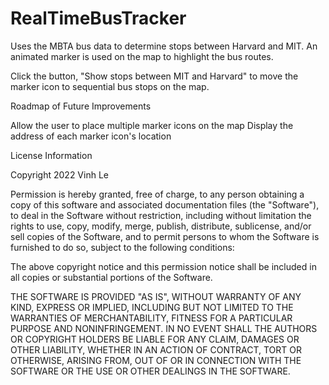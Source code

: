 # RealTimeBusTracker
Uses the MBTA bus data to determine stops between Harvard and MIT. An animated marker is used on the map to highlight the bus routes.

Click the button, "Show stops between MIT and Harvard" to move the marker icon to sequential bus stops on the map.

Roadmap of Future Improvements

Allow the user to place multiple marker icons on the map
Display the address of each marker icon's location

License Information

Copyright 2022 Vinh Le

Permission is hereby granted, free of charge, to any person obtaining a copy of this software and associated documentation files (the "Software"), to deal in the Software without restriction, including without limitation the rights to use, copy, modify, merge, publish, distribute, sublicense, and/or sell copies of the Software, and to permit persons to whom the Software is furnished to do so, subject to the following conditions:

The above copyright notice and this permission notice shall be included in all copies or substantial portions of the Software.

THE SOFTWARE IS PROVIDED "AS IS", WITHOUT WARRANTY OF ANY KIND, EXPRESS OR IMPLIED, INCLUDING BUT NOT LIMITED TO THE WARRANTIES OF MERCHANTABILITY, FITNESS FOR A PARTICULAR PURPOSE AND NONINFRINGEMENT. IN NO EVENT SHALL THE AUTHORS OR COPYRIGHT HOLDERS BE LIABLE FOR ANY CLAIM, DAMAGES OR OTHER LIABILITY, WHETHER IN AN ACTION OF CONTRACT, TORT OR OTHERWISE, ARISING FROM, OUT OF OR IN CONNECTION WITH THE SOFTWARE OR THE USE OR OTHER DEALINGS IN THE SOFTWARE.

